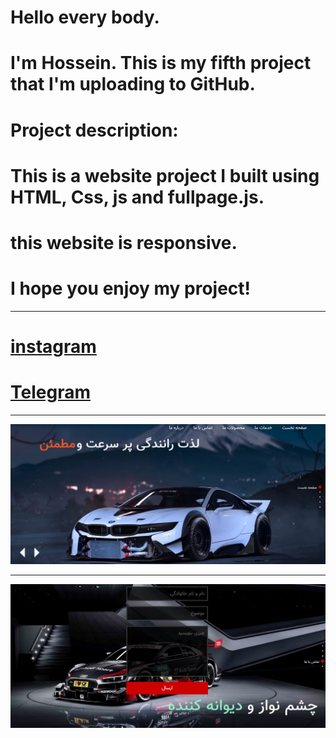 # Hello every body. 
# I'm Hossein. This is my fifth project that I'm uploading to GitHub.
# Project description:
# This is a website project I built using HTML, Css, js and fullpage.js.
# this website is responsive.
# I hope you enjoy my project!

***


# [instagram](https://www.instagram.com/debugger__p?igsh=emoxYzhjcnN1a2x6)
#  [Telegram](https://t.me/Debugger0)

***
 
![](https://github.com/HosseinMolazem/CarGallery/blob/master/images/s1.jpg)


***

 ![](https://github.com/HosseinMolazem/CarGallery/blob/master/images/s2.jpg)

